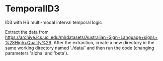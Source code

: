 # TemporalID3
ID3 with HS multi-modal interval temporal logic


Extract the data from https://archive.ics.uci.edu/ml/datasets/Australian+Sign+Language+signs+%28High+Quality%29. 
After the extraction, create a new directory in the same working directory named './data/' and then run the code (changing parameters 'alpha' and 'beta').
